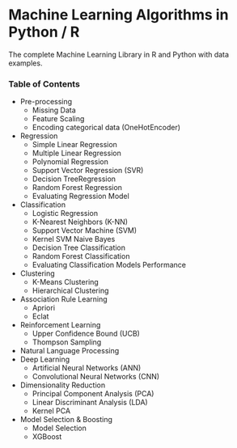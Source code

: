 # Machine Learning Algorithms in Python / R


 The complete Machine Learning Library in R and Python with data examples.


### Table of Contents

- Pre-processing
    - Missing Data
    - Feature Scaling
    - Encoding categorical data (OneHotEncoder)
- Regression
    - Simple Linear Regression
    - Multiple Linear Regression
    - Polynomial Regression
    - Support Vector Regression (SVR)
    - Decision TreeRegression
    - Random Forest Regression
    - Evaluating Regression Model
- Classification
    - Logistic Regression
    - K-Nearest Neighbors (K-NN)
    - Support Vector Machine (SVM)
    - Kernel SVM
    Naive Bayes
    - Decision Tree Classification
    - Random Forest Classification
    - Evaluating Classification Models Performance
- Clustering
    - K-Means Clustering
    - Hierarchical Clustering
- Association Rule Learning
    - Apriori
    - Eclat
- Reinforcement Learning
    - Upper Confidence Bound (UCB)
    - Thompson Sampling
- Natural Language Processing
- Deep Learning
    - Artificial Neural Networks (ANN)
    - Convolutional Neural Networks (CNN)
- Dimensionality Reduction
    - Principal Component Analysis (PCA)
    - Linear Discriminant Analysis (LDA)
    - Kernel PCA
- Model Selection & Boosting
    - Model Selection
    - XGBoost





